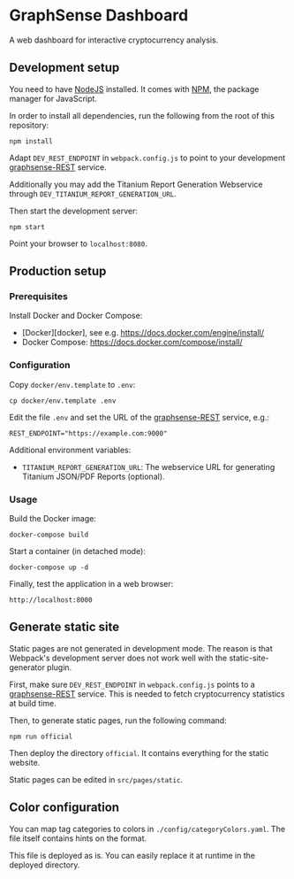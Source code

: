 # GraphSense Dashboard

A web dashboard for interactive cryptocurrency analysis.

## Development setup

You need to have [NodeJS][nodejs] installed. It comes with [NPM][npm],
the package manager for JavaScript.

In order to install all dependencies, run the following from the root of
this repository:

    npm install

Adapt `DEV_REST_ENDPOINT` in `webpack.config.js` to point to your
development [graphsense-REST][graphsense-rest] service.

Additionally you may add the Titanium Report Generation Webservice through
`DEV_TITANIUM_REPORT_GENERATION_URL`.

Then start the development server:

    npm start

Point your browser to `localhost:8080`.

## Production setup

### Prerequisites

Install Docker and Docker Compose:

- [Docker][docker], see e.g. https://docs.docker.com/engine/install/
- Docker Compose: https://docs.docker.com/compose/install/

### Configuration

Copy `docker/env.template` to `.env`:

    cp docker/env.template .env

Edit the file `.env` and set the URL of the [graphsense-REST][graphsense-rest]
service, e.g.:

    REST_ENDPOINT="https://example.com:9000"

Additional environment variables:

* `TITANIUM_REPORT_GENERATION_URL`: The webservice URL for generating
  Titanium JSON/PDF Reports (optional).

### Usage

Build the Docker image:

    docker-compose build

Start a container (in detached mode):

    docker-compose up -d

Finally, test the application in a web browser:

    http://localhost:8000

## Generate static site

Static pages are not generated in development mode. The reason is that
Webpack's development server does not work well with the static-site-generator
plugin.

First, make sure `DEV_REST_ENDPOINT` in `webpack.config.js` points to a
[graphsense-REST][graphsense-rest] service. This is needed to fetch
cryptocurrency statistics at build time.

Then, to generate static pages, run the following command:

    npm run official

Then deploy the directory `official`. It contains everything for the
static website.

Static pages can be edited in `src/pages/static`.

## Color configuration

You can map tag categories to colors in `./config/categoryColors.yaml`.
The file itself contains hints on the format.

This file is deployed as is. You can easily replace it at runtime in the
deployed directory.

[nodejs]: https://nodejs.org
[npm]: https://www.npmjs.com
[graphsense-rest]: https://github.com/graphsense/graphsense-rest
